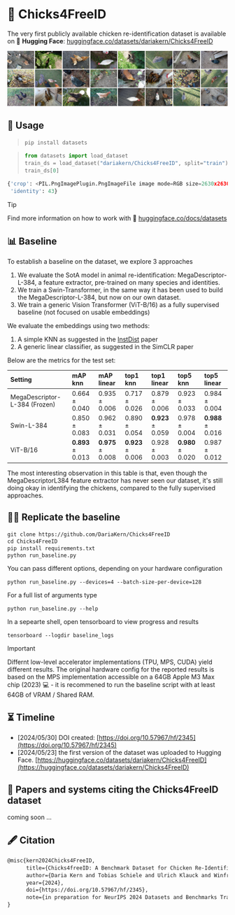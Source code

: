 # 🐔 Chicks4FreeID
The very first publicly available chicken re-identification dataset
is available on 🤗 **Hugging Face**: [huggingface.co/datasets/dariakern/Chicks4FreeID](https://huggingface.co/datasets/dariakern/Chicks4FreeID)

<img src="./wiki/chickenDataset.png">


## 🤗 Usage

> ```shell
> pip install datasets
> ```

> ```python
> from datasets import load_dataset
> train_ds = load_dataset("dariakern/Chicks4FreeID", split="train")
> train_ds[0]
> ```

```python
{'crop': <PIL.PngImagePlugin.PngImageFile image mode=RGB size=2630x2630 at 0x7AA95E7D1720>,
 'identity': 43}
```


> [!TIP]
> Find more information on how to work with 🤗  [huggingface.co/docs/datasets](https://huggingface.co/docs/datasets/v2.19.0/index)


## 📊 Baseline

To establish a baseline on the dataset, we explore 3 approaches

1. We evaluate the SotA model in animal re-identification: MegaDescriptor-L-384, a feature extractor, pre-trained on many species and identities.
2. We train a Swin-Transformer, in the same way it has been used to build the MegaDescriptor-L-384, but now on our own dataset.
3. We train a generic Vision Transformer (ViT-B/16) as a fully supervised baseline (not focused on usable embeddings)

We evaluate the embeddings using two methods:

1. A simple KNN as suggested in the [InstDist](https://www.semanticscholar.org/paper/Unsupervised-Feature-Learning-via-Non-parametric-Wu-Xiong/155b7782dbd713982a4133df3aee7adfd0b6b304) paper
2. A generic linear classifier, as suggested in the SimCLR paper

Below are the metrics for the test set:

| Setting                            | mAP knn                   | mAP linear                   | top1 knn                   | top1 linear                   | top5 knn                   | top5 linear                   |
|:-----------------------------------|:--------------------------|:-----------------------------|:---------------------------|:------------------------------|:---------------------------|:------------------------------|
| MegaDescriptor-L-384 (Frozen)        | 0.664 ± 0.040             | 0.935 ± 0.006                | 0.717 ± 0.026              | 0.879 ± 0.006                 | 0.923 ± 0.033              | 0.984 ± 0.004                 |
| Swin-L-384                   | 0.850 ± 0.083             | 0.962 ± 0.031                | 0.890 ± 0.054              | **0.923** ± 0.059             | 0.978 ± 0.004              | **0.988** ± 0.016             |
| ViT-B/16                  | **0.893** ± 0.013         | **0.975** ± 0.008            | **0.923** ± 0.006          | 0.928 ± 0.003                 | **0.980** ± 0.020          | 0.987 ± 0.012                 |

The most interesting observation in this table is that, even though the MegaDescriptorL384 feature extractor has never seen our dataset, it's still doing okay in identifying the chickens, compared to the fully supervised approaches. 

## 🧑‍💻 Replicate the baseline

```shell
git clone https://github.com/DariaKern/Chicks4FreeID
cd Chicks4FreeID
pip install requirements.txt
python run_baseline.py
```

You can pass different options, depending on your hardware configuration

```shell
python run_baseline.py --devices=4 --batch-size-per-device=128 
```

For a full list of arguments type

```shell
python run_baseline.py --help
```

In a sepearte shell, open tensorboard to view progress and results

```shell
tensorboard --logdir baseline_logs
```

> [!IMPORTANT]
> Differnt low-level accelerator implementations (TPU, MPS, CUDA) yield different results. The original hardware config for the reported results is based on the MPS implementation accessible on a 64GB Apple M3 Max chip (2023) 💻 - it is recommened to run the baseline script with at least 64GB of VRAM / Shared RAM.


## ⏳ Timeline
- [2024/05/30] DOI created: [https://doi.org/10.57967/hf/2345](https://doi.org/10.57967/hf/2345) 
- [2024/05/23] the first version of the dataset was uploaded to Hugging Face. [https://huggingface.co/datasets/dariakern/Chicks4FreeID](https://huggingface.co/datasets/dariakern/Chicks4FreeID)

## 📝 Papers and systems citing the Chicks4FreeID dataset
coming soon ...

## 🖋️ Citation 
```tex
@misc{kern2024Chicks4FreeID,
      title={Chicks4freeID: A Benchmark Dataset for Chicken Re-Identification}, 
      author={Daria Kern and Tobias Schiele and Ulrich Klauck and Winfred Ingabire},
      year={2024},
      doi={https://doi.org/10.57967/hf/2345},
      note={in preparation for NeurIPS 2024 Datasets and Benchmarks Track}
}
```

